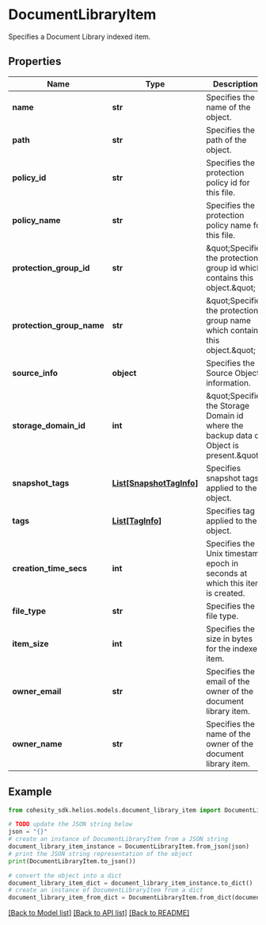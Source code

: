 # DocumentLibraryItem

Specifies a Document Library indexed item.

## Properties

Name | Type | Description | Notes
------------ | ------------- | ------------- | -------------
**name** | **str** | Specifies the name of the object. | [optional] 
**path** | **str** | Specifies the path of the object. | [optional] 
**policy_id** | **str** | Specifies the protection policy id for this file. | [optional] 
**policy_name** | **str** | Specifies the protection policy name for this file. | [optional] 
**protection_group_id** | **str** | \&quot;Specifies the protection group id which contains this object.\&quot; | [optional] 
**protection_group_name** | **str** | \&quot;Specifies the protection group name which contains this object.\&quot; | [optional] 
**source_info** | **object** | Specifies the Source Object information. | [optional] 
**storage_domain_id** | **int** | \&quot;Specifies the Storage Domain id where the backup data of Object is present.\&quot; | [optional] 
**snapshot_tags** | [**List[SnapshotTagInfo]**](SnapshotTagInfo.md) | Specifies snapshot tags applied to the object. | [optional] 
**tags** | [**List[TagInfo]**](TagInfo.md) | Specifies tag applied to the object. | [optional] 
**creation_time_secs** | **int** | Specifies the Unix timestamp epoch in seconds at which this item is created. | [optional] 
**file_type** | **str** | Specifies the file type. | [optional] 
**item_size** | **int** | Specifies the size in bytes for the indexed item. | [optional] 
**owner_email** | **str** | Specifies the email of the owner of the document library item. | [optional] 
**owner_name** | **str** | Specifies the name of the owner of the document library item. | [optional] 

## Example

```python
from cohesity_sdk.helios.models.document_library_item import DocumentLibraryItem

# TODO update the JSON string below
json = "{}"
# create an instance of DocumentLibraryItem from a JSON string
document_library_item_instance = DocumentLibraryItem.from_json(json)
# print the JSON string representation of the object
print(DocumentLibraryItem.to_json())

# convert the object into a dict
document_library_item_dict = document_library_item_instance.to_dict()
# create an instance of DocumentLibraryItem from a dict
document_library_item_from_dict = DocumentLibraryItem.from_dict(document_library_item_dict)
```
[[Back to Model list]](../README.md#documentation-for-models) [[Back to API list]](../README.md#documentation-for-api-endpoints) [[Back to README]](../README.md)



